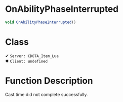 # OnAbilityPhaseInterrupted
```js	
void OnAbilityPhaseInterrupted()
```
# Class
✔ `Server: CDOTA_Item_Lua`  
✖ `Client: undefined`  

# Function Description
Cast time did not complete successfully.
